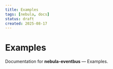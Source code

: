 ```yaml
---
title: Examples
tags: [nebula, docs]
status: draft
created: 2025-08-17
---
```


# Examples

Documentation for **nebula-eventbus** — Examples.
